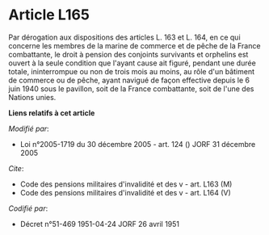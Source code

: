 # Article L165

Par dérogation aux dispositions des articles L. 163 et L. 164, en ce qui concerne les membres de la marine de commerce et de
pêche de la France combattante, le droit à pension des conjoints survivants et orphelins est ouvert à la seule condition que
l'ayant cause ait figuré, pendant une durée totale, ininterrompue ou non de trois mois au moins, au rôle d'un bâtiment de
commerce ou de pêche, ayant navigué de façon effective depuis le 6 juin 1940 sous le pavillon, soit de la France combattante,
soit de l'une des Nations unies.

**Liens relatifs à cet article**

_Modifié par_:

  - Loi n°2005-1719 du 30 décembre 2005 - art. 124 () JORF 31 décembre 2005

_Cite_:

  - Code des pensions militaires d'invalidité et des v - art. L163 (M)
  - Code des pensions militaires d'invalidité et des v - art. L164 (V)

_Codifié par_:

  - Décret n°51-469 1951-04-24 JORF 26 avril 1951
